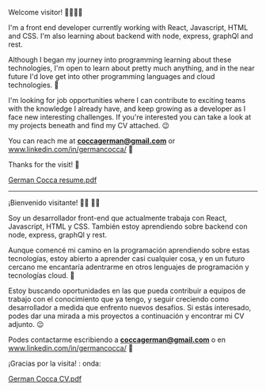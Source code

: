 Welcome visitor! :genie_man::genie_man:	

I'm a front end developer currently working with React, Javascript, HTML and CSS.
I'm also learning about backend with node, express, graphQl and rest.


Although I began my journey into programming learning about these technologies, I'm open to learn about pretty much anything, and in the near future I'd love get into other programming languages and cloud technologies. :rocket:

I'm looking for job opportunities where I can contribute to exciting teams with the knowledge I already have, and keep growing as a developer as I face new interesting challenges. If you're interested you can take a look at my projects beneath and find my CV attached. :wink:

You can reach me at **coccagerman@gmail.com** or www.linkedin.com/in/germancocca/ :call_me_hand:

Thanks for the visit! :wave:

[German Cocca resume.pdf](https://github.com/coccagerman/coccagerman/files/6557211/German.Cocca.resume.pdf)

-----------------------------------------------------------------------------------------------------------------------------------------------------------------

¡Bienvenido visitante! :genie_man: :genie_man:

Soy un desarrollador front-end que actualmente trabaja con React, Javascript, HTML y CSS.
También estoy aprendiendo sobre backend con node, express, graphQl y rest.

Aunque comencé mi camino en la programación aprendiendo sobre estas tecnologías, estoy abierto a aprender casi cualquier cosa, y en un futuro cercano me encantaría adentrarme en otros lenguajes de programación y tecnologías cloud. :rocket:

Estoy buscando oportunidades en las que pueda contribuir a equipos de trabajo con el conocimiento que ya tengo, y seguir creciendo como desarrollador a medida que enfrento nuevos desafíos. Si estás interesado, podes dar una mirada a mis proyectos a continuación y encontrar mi CV adjunto. :wink:

Podes contactarme escribiendo a **coccagerman@gmail.com** o en www.linkedin.com/in/germancocca/ :call_me_hand:

¡Gracias por la visita! : onda:

[German Cocca CV.pdf](https://github.com/coccagerman/coccagerman/files/6557238/German.Cocca.CV.pdf)
